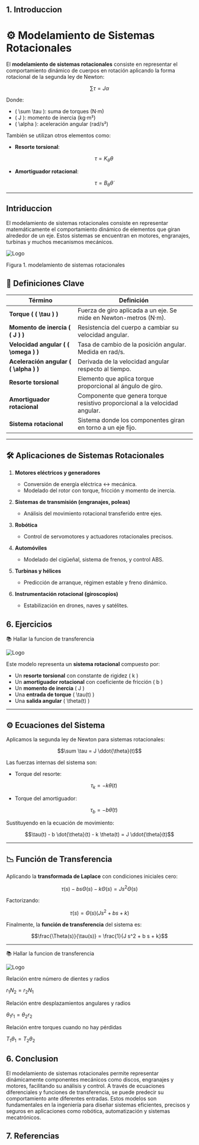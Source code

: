 

## 1. Introduccion






# ⚙️ Modelamiento de Sistemas Rotacionales

El **modelamiento de sistemas rotacionales** consiste en representar el comportamiento dinámico de cuerpos en rotación aplicando la forma rotacional de la segunda ley de Newton:

```math
\sum \tau = J \alpha
```

Donde:

- \( \sum \tau \): suma de torques (N·m)  
- \( J \): momento de inercia (kg·m²)  
- \( \alpha \): aceleración angular (rad/s²)  


También se utilizan otros elementos como:

- **Resorte torsional**:  
  ```math
  \tau = K_\theta \theta
  ```
  
- **Amortiguador rotacional**:  
  ```math
  \tau = B_\theta \dot{\theta}
  ```

---
## Intriduccion


El modelamiento de sistemas rotacionales consiste en representar matemáticamente el comportamiento dinámico de elementos que giran alrededor de un eje. Estos sistemas se encuentran en motores, engranajes, turbinas y muchos mecanismos mecánicos.

![Logo](https://blogger.googleusercontent.com/img/b/R29vZ2xl/AVvXsEhRtNrHyDJxaA0RKyaJnNmrNu425mD9-8XlrXkkKXmLALvVcdw7F07l2Mfq7lmMAP2ki_PYZcHu0yw-K2dK37nWK4b0GUyHnGUYUdWnHz1Qsr2mV-Qam8RFcDR_IgKGY4OmRj_RKs8NPA/s200/trans.png)


Figura 1. modelamiento de sistemas rotacionales


## 🔑  Definiciones Clave

| Término                    | Definición                                                                 |
|---------------------------|----------------------------------------------------------------------------|
| **Torque ( \( \tau \) )**        | Fuerza de giro aplicada a un eje. Se mide en Newton-metros (N·m).            |
| **Momento de inercia ( \( J \) )** | Resistencia del cuerpo a cambiar su velocidad angular.                        |
| **Velocidad angular ( \( \omega \) )** | Tasa de cambio de la posición angular. Medida en rad/s.                      |
| **Aceleración angular ( \( \alpha \) )** | Derivada de la velocidad angular respecto al tiempo.                         |
| **Resorte torsional**      | Elemento que aplica torque proporcional al ángulo de giro.                 |
| **Amortiguador rotacional**| Componente que genera torque resistivo proporcional a la velocidad angular.|
| **Sistema rotacional**     | Sistema donde los componentes giran en torno a un eje fijo.                |

---

## 🛠️ Aplicaciones de Sistemas Rotacionales

1. **Motores eléctricos y generadores**  
   - Conversión de energía eléctrica ↔ mecánica.  
   - Modelado del rotor con torque, fricción y momento de inercia.

2. **Sistemas de transmisión (engranajes, poleas)**  
   - Análisis del movimiento rotacional transferido entre ejes.

3. **Robótica**  
   - Control de servomotores y actuadores rotacionales precisos.

4. **Automóviles**  
   - Modelado del cigüeñal, sistema de frenos, y control ABS.

5. **Turbinas y hélices**  
   - Predicción de arranque, régimen estable y freno dinámico.

6. **Instrumentación rotacional (giroscopios)**  
   - Estabilización en drones, naves y satélites.

 ## 6. Ejercicios 
 
 📚 Hallar la funcion de transferencia 

![Logo](https://www.researchgate.net/profile/I-Canton/publication/337893922/figure/fig4/AS:834920016523269@1576071852626/Figura-33-Sistema-rotacional-masa-resorte-amortiguador.jpg)


Este modelo representa un **sistema rotacional** compuesto por:

- Un **resorte torsional** con constante de rigidez \( k \)
- Un **amortiguador rotacional** con coeficiente de fricción \( b \)
- Un **momento de inercia** \( J \)
- Una **entrada de torque** \( \tau(t) \)
- Una **salida angular** \( \theta(t) \)

---

## ⚙️ Ecuaciones del Sistema

Aplicamos la segunda ley de Newton para sistemas rotacionales:

```math
\sum \tau = J \ddot{\theta}(t)
```

Las fuerzas internas del sistema son:

- Torque del resorte:  
  ```math
  \tau_k = -k \theta(t)
  ```

- Torque del amortiguador:  
  ```math
  \tau_b = -b \dot{\theta}(t)
  ```

Sustituyendo en la ecuación de movimiento:

```math
\tau(t) - b \dot{\theta}(t) - k \theta(t) = J \ddot{\theta}(t)
```

---

## 📉 Función de Transferencia

Aplicando la **transformada de Laplace** con condiciones iniciales cero:

```math
\tau(s) - b s \Theta(s) - k \Theta(s) = J s^2 \Theta(s)
```

Factorizando:

```math
\tau(s) = \Theta(s) (J s^2 + b s + k)
```

Finalmente, la **función de transferencia** del sistema es:

```math
\frac{\Theta(s)}{\tau(s)} = \frac{1}{J s^2 + b s + k}
```

---


 📚 Hallar la funcion de transferencia 

![Logo](https://ocw.ehu.eus/file.php/83/cap31_html/cap315x.png)

 Relación entre número de dientes y radios

$r_1 N_2 = r_2 N_1$

 Relación entre desplazamientos angulares y radios

$\theta_1 r_1 = \theta_2 r_2$

Relación entre torques cuando no hay pérdidas

$T_1 \theta_1 = T_2 \theta_2$



 ## 6. Conclusion

El modelamiento de sistemas rotacionales permite representar dinámicamente componentes mecánicos como discos, engranajes y motores, facilitando su análisis y control. A través de ecuaciones diferenciales y funciones de transferencia, se puede predecir su comportamiento ante diferentes entradas. Estos modelos son fundamentales en la ingeniería para diseñar sistemas eficientes, precisos y seguros en aplicaciones como robótica, automatización y sistemas mecatrónicos.

 ## 7. Referencias


 

